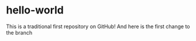# hello-world
This is a traditional first repository on GitHub!
And here is the first change to the branch

